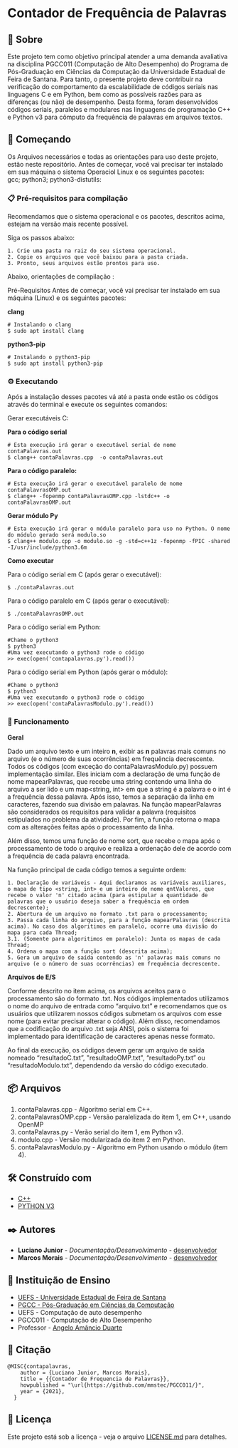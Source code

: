 # Contador de Frequência de Palavras

## 🎁 Sobre

Este projeto tem como objetivo principal atender a uma demanda avaliativa na disciplina PGCC011 (Computação de Alto Desempenho) do Programa de Pós-Graduação em Ciências da Computação da Universidade Estadual de Feira de Santana. Para tanto, o presente projeto deve contribuir na verificação do comportamento da escalabilidade de códigos seriais nas linguagens C e em Python, bem como as possíveis razões para as diferenças (ou não) de desempenho. Desta forma, foram desenvolvidos códigos seriais, paralelos e modulares nas linguagens de programação C++ e Python v3 para cômputo da frequência de palavras em arquivos textos.

## 🚀 Começando

Os Arquivos necessários e todas as orientações para uso deste projeto, estão neste repositório.
Antes de começar, você vai precisar ter instalado em sua máquina o sistema Operaciol Linux e os seguintes pacotes:<br />
gcc; python3; python3-distutils:

### 📋 Pré-requisitos para compilação

Recomendamos que o sistema operacional e os pacotes, descritos acima, estejam na versão mais recente possível.

Siga os passos abaixo:

```
1. Crie uma pasta na raiz do seu sistema operacional.
2. Copie os arquivos que você baixou para a pasta criada.
3. Pronto, seus arquivos estão prontos para uso.
```

Abaixo, orientações de compilação :

Pré-Requisitos
Antes de começar, você vai precisar ter instalado em sua máquina (Linux) e os seguintes pacotes: 

**clang**
```
# Instalando o clang
$ sudo apt install clang
```

**python3-pip**
```
# Instalando o python3-pip
$ sudo apt install python3-pip
```

### ⚙️ Executando

Após a instalação desses pacotes vá até a pasta onde estão os códigos através do terminal e execute os seguintes comandos:

Gerar executáveis C:

**Para o código serial**
```
# Esta execução irá gerar o executável serial de nome contaPalavras.out
$ clang++ contaPalavras.cpp  -o contaPalavras.out
```

**Para o código paralelo:**
```
# Esta execução irá gerar o executável paralelo de nome contaPalavrasOMP.out
$ clang++ -fopenmp contaPalavrasOMP.cpp -lstdc++ -o contaPalavrasOMP.out
```
**Gerar módulo Py**
```
# Esta execução irá gerar o módulo paralelo para uso no Python. O nome do módulo gerado será modulo.so
$ clang++ modulo.cpp -o modulo.so -g -std=c++1z -fopenmp -fPIC -shared -I/usr/include/python3.6m
```
**Como executar**

Para o código serial em C (após gerar o executável):
```
$ ./contaPalavras.out
```

Para o código paralelo em C (após gerar o executável):
```
$ ./contaPalavrasOMP.out
```

Para o código serial em Python:
```
#Chame o python3
$ python3
#Uma vez executando o python3 rode o código
>> exec(open('contapalavras.py').read())
```

Para o código serial em Python (após gerar o módulo):
```
#Chame o python3
$ python3
#Uma vez executando o python3 rode o código
>> exec(open('contaPalavrasModulo.py').read())
```


### 🔩 Funcionamento

**Geral** <br />

Dado um arquivo texto e um inteiro **n**, exibir as **n** palavras mais comuns no arquivo (e o número de suas ocorrências)  em frequência decrescente.
Todos os códigos (com exceção do contaPalavrasModulo.py) possuem implementação similar. Eles iniciam com a declaração de uma função de nome mapearPalavras, que recebe uma string contendo uma linha do arquivo a ser lido e um map<string, int> em que a string é a palavra e o int é a frequência dessa palavra. Após isso, temos a separação da linha em caracteres, fazendo sua divisão em palavras. Na função mapearPalavras são considerados os requisitos para validar a palavra (requisitos estipulados no problema da atividade). Por fim, a função retorna o mapa com as alterações feitas após o processamento da linha.

Além disso, temos uma função de nome sort, que recebe o mapa após o processamento de todo o arquivo e realiza a ordenação dele de acordo com a frequência de cada palavra encontrada.

Na função principal de cada código temos a seguinte ordem: 
```
1. Declaração de variáveis - Aqui declaramos as variáveis auxiliares, o mapa de tipo <string, int> e um inteiro de nome qntValores, que recebe o valor 'n' citado acima (para estipular a quantidade de palavras que o usuário deseja saber a frequência em ordem decrescente);
2. Abertura de um arquivo no formato .txt para o processamento;
3. Passa cada linha do arquivo, para a função mapearPalavras (descrita acima). No caso dos algoritimos em paralelo, ocorre uma divisão do mapa para cada Thread;
3.1. (Somente para algoritimos em paralelo): Junta os mapas de cada Thread;
4. Ordena o mapa com a função sort (descrita acima);
5. Gera um arquivo de saída contendo as 'n' palavras mais comuns no arquivo (e o número de suas ocorrências) em frequência decrescente.
```
**Arquivos de E/S** <br />

Conforme descrito no item acima, os arquivos aceitos para o processamento são do formato .txt. Nos códigos implementados utilizamos o nome do arquivo de entrada como “arquivo.txt” e recomendamos que os usuários que utilizarem nossos códigos submetam os arquivos com esse nome (para evitar precisar alterar o código). Além disso, recomendamos que a codificação do arquivo .txt seja ANSI, pois o sistema foi implementado para identificação de caracteres apenas nesse formato.

Ao final da execução, os códigos devem gerar um arquivo de saída nomeado “resultadoC.txt”, "resultadoOMP.txt", “resultadoPy.txt” ou “resultadoModulo.txt”, dependendo da versão do código executado.

## 📦 Arquivos

1. contaPalavras.cpp - Algoritmo serial em C++.
2. contaPalavrasOMP.cpp - Versão paralelizada do item 1, em C++, usando OpenMP
3. contaPalavras.py - Verão serial do item 1, em Python v3.
4. modulo.cpp - Versão modularizada do item 2 em Python.
5. contaPalavrasModulo.py - Algoritmo em Python usando o módulo (item 4).

## 🛠️ Construído com

* [C++](http://www.bloodshed.net/devcpp.html) 
* [PYTHON V3](https://www.python.org) 

## ✒️ Autores

* **Luciano Junior** - *Documentação/Desenvolvimento* - [desenvolvedor](https://github.com/lamjunioor)
* **Marcos Morais** - *Documentação/Desenvolvimento* - [desenvolvedor](https://github.com/mmstec)

## 🎁 Instituição de Ensino

* [UEFS - Universidade Estadual de Feira de Santana](https://www.uefs.br/) <br />
* [PGCC - Pós-Graduação em Ciências da Computação](https://pgcc.uefs.br/home) <br />
* UEFS - Computação de auto desempenho <br />
* PGCC011 - Computação de Alto Desempenho <br />
* Professor - [Angelo Amâncio Duarte](https://pgcc.uefs.br/sobre/docentes/angeloduarte) <br /> 

## 🚀 Citação

```
@MISC{contapalavras,
    author = {Luciano Junior, Marcos Morais},
    title = {{Contador de Frequencia de Palavras}},
    howpublished = "\url{https://github.com/mmstec/PGCC011/}",
    year = {2021},
  }
```
## 📄 Licença

Este projeto está sob a licença - veja o arquivo [LICENSE.md](https://github.com/mmstec/PGCC011/blob/main/LICENSE.md) para detalhes.

